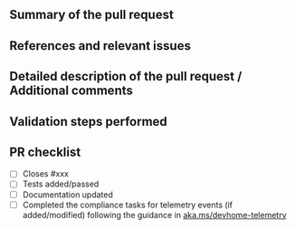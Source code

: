 ## Summary of the pull request

## References and relevant issues

## Detailed description of the pull request / Additional comments

## Validation steps performed

## PR checklist
- [ ] Closes #xxx
- [ ] Tests added/passed
- [ ] Documentation updated
- [ ] Completed the compliance tasks for telemetry events (if added/modified) following the guidance in [aka.ms/devhome-telemetry](aka.ms/devhome-telemetry)
